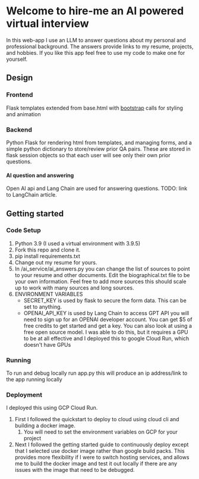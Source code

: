 # Welcome to hire-me an AI powered virtual interview
In this web-app I use an LLM to answer questions about my personal and professional background. The answers provide links to my resume, projects, and hobbies. If you like this app feel free to use my code to make one for yourself.

## Design
### Frontend
Flask templates extended from base.html with [bootstrap](https://getbootstrap.com/) calls for styling and animation

### Backend
Python Flask for rendering html from templates, and managing forms, and a simple python dictionary to store/review prior QA pairs. 
These are stored in flask session objects so that each user will see only their own prior questions.

#### AI question and answering
Open AI api and Lang Chain are used for answering questions. TODO: link to LangChain article.

## Getting started
### Code Setup
1) Python 3.9 (I used a virtual environment with 3.9.5) 
2) Fork this repo and clone it.
3) pip install requirements.txt
4) Change out my resume for yours.
5) In /ai_service/ai_answers.py you can change the list of sources to point to your resume and other documents. Edit the biographical.txt
file to be your own information. Feel free to add more sources this should scale up to work with many
sources and long sources.
6) ENVIRONMENT VARIABLES 
   * SECRET_KEY is used by flask to secure the form data. This can
   be set to anything. 
   * OPENAI_API_KEY is used by Lang Chain to access GPT API you will need to sign up for an OPENAI developer account. You can get $5 of free
   credits to get started and get a key. You can also look at using a free open source model. I was able to do this, but it requires a GPU to be 
   at all effective and I deployed this to google Cloud Run, which doesn't have GPUs

### Running 
To run and debug locally run app.py this will produce an ip address/link to the app running locally

### Deployment
I deployed this using GCP Cloud Run. 
1) First I followed the quickstart to deploy to cloud using cloud cli and building a docker image.
   1) You will need to set the environment variables on GCP for your project
2) Next I followed the getting started guide to continuously deploy except that I selected use docker image rather than google build packs.
This provides more flexibility if I were to switch hosting services, and allows me to build the docker image and test it out locally if 
there are any issues with the image that need to be debugged.


